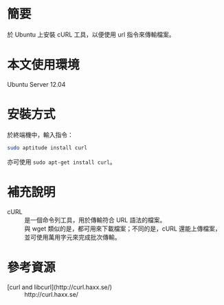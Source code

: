 簡要
=
於 Ubuntu 上安裝 cURL 工具，以便使用 url 指令來傳輸檔案。

本文使用環境
=
Ubuntu Server 12.04

安裝方式
=
於終端機中，輸入指令：
```bash
sudo aptitude install curl
```
亦可使用 ```sudo apt-get install curl```。


補充說明
=
<dl>
  <dt>cURL</dt>
  <dd>是一個命令列工具，用於傳輸符合 URL 語法的檔案。</dd>
  <dd>與 wget 類似的是，都可用來下載檔案；不同的是，cURL 還能上傳檔案，並可使用萬用字元來完成批次傳輸。</dd>
</dl>

參考資源
=
<dl>
  <dt>[curl and libcurl](http://curl.haxx.se/)</dt>
  <dd>http://curl.haxx.se/</dd>
</dl>

